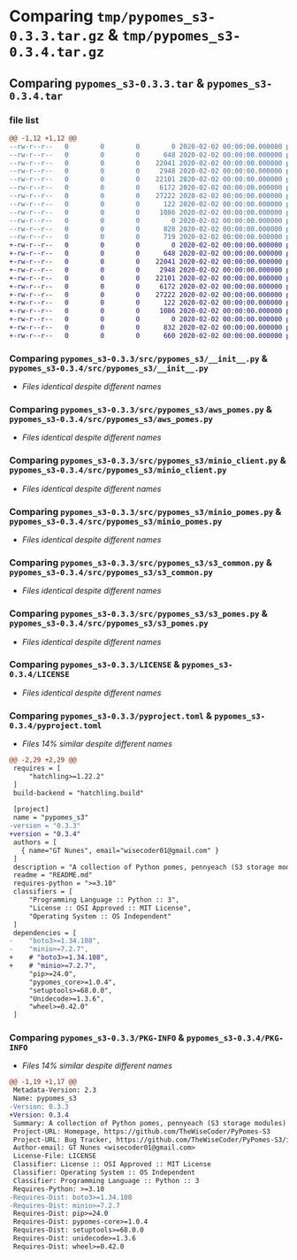 # Comparing `tmp/pypomes_s3-0.3.3.tar.gz` & `tmp/pypomes_s3-0.3.4.tar.gz`

## Comparing `pypomes_s3-0.3.3.tar` & `pypomes_s3-0.3.4.tar`

### file list

```diff
@@ -1,12 +1,12 @@
--rw-r--r--   0        0        0        0 2020-02-02 00:00:00.000000 pypomes_s3-0.3.3/src/__init__.py
--rw-r--r--   0        0        0      648 2020-02-02 00:00:00.000000 pypomes_s3-0.3.3/src/pypomes_s3/__init__.py
--rw-r--r--   0        0        0    22041 2020-02-02 00:00:00.000000 pypomes_s3-0.3.3/src/pypomes_s3/aws_pomes.py
--rw-r--r--   0        0        0     2948 2020-02-02 00:00:00.000000 pypomes_s3-0.3.3/src/pypomes_s3/minio_client.py
--rw-r--r--   0        0        0    22101 2020-02-02 00:00:00.000000 pypomes_s3-0.3.3/src/pypomes_s3/minio_pomes.py
--rw-r--r--   0        0        0     6172 2020-02-02 00:00:00.000000 pypomes_s3-0.3.3/src/pypomes_s3/s3_common.py
--rw-r--r--   0        0        0    27222 2020-02-02 00:00:00.000000 pypomes_s3-0.3.3/src/pypomes_s3/s3_pomes.py
--rw-r--r--   0        0        0      122 2020-02-02 00:00:00.000000 pypomes_s3-0.3.3/.gitignore
--rw-r--r--   0        0        0     1086 2020-02-02 00:00:00.000000 pypomes_s3-0.3.3/LICENSE
--rw-r--r--   0        0        0        0 2020-02-02 00:00:00.000000 pypomes_s3-0.3.3/README.md
--rw-r--r--   0        0        0      828 2020-02-02 00:00:00.000000 pypomes_s3-0.3.3/pyproject.toml
--rw-r--r--   0        0        0      719 2020-02-02 00:00:00.000000 pypomes_s3-0.3.3/PKG-INFO
+-rw-r--r--   0        0        0        0 2020-02-02 00:00:00.000000 pypomes_s3-0.3.4/src/__init__.py
+-rw-r--r--   0        0        0      648 2020-02-02 00:00:00.000000 pypomes_s3-0.3.4/src/pypomes_s3/__init__.py
+-rw-r--r--   0        0        0    22041 2020-02-02 00:00:00.000000 pypomes_s3-0.3.4/src/pypomes_s3/aws_pomes.py
+-rw-r--r--   0        0        0     2948 2020-02-02 00:00:00.000000 pypomes_s3-0.3.4/src/pypomes_s3/minio_client.py
+-rw-r--r--   0        0        0    22101 2020-02-02 00:00:00.000000 pypomes_s3-0.3.4/src/pypomes_s3/minio_pomes.py
+-rw-r--r--   0        0        0     6172 2020-02-02 00:00:00.000000 pypomes_s3-0.3.4/src/pypomes_s3/s3_common.py
+-rw-r--r--   0        0        0    27222 2020-02-02 00:00:00.000000 pypomes_s3-0.3.4/src/pypomes_s3/s3_pomes.py
+-rw-r--r--   0        0        0      122 2020-02-02 00:00:00.000000 pypomes_s3-0.3.4/.gitignore
+-rw-r--r--   0        0        0     1086 2020-02-02 00:00:00.000000 pypomes_s3-0.3.4/LICENSE
+-rw-r--r--   0        0        0        0 2020-02-02 00:00:00.000000 pypomes_s3-0.3.4/README.md
+-rw-r--r--   0        0        0      832 2020-02-02 00:00:00.000000 pypomes_s3-0.3.4/pyproject.toml
+-rw-r--r--   0        0        0      660 2020-02-02 00:00:00.000000 pypomes_s3-0.3.4/PKG-INFO
```

### Comparing `pypomes_s3-0.3.3/src/pypomes_s3/__init__.py` & `pypomes_s3-0.3.4/src/pypomes_s3/__init__.py`

 * *Files identical despite different names*

### Comparing `pypomes_s3-0.3.3/src/pypomes_s3/aws_pomes.py` & `pypomes_s3-0.3.4/src/pypomes_s3/aws_pomes.py`

 * *Files identical despite different names*

### Comparing `pypomes_s3-0.3.3/src/pypomes_s3/minio_client.py` & `pypomes_s3-0.3.4/src/pypomes_s3/minio_client.py`

 * *Files identical despite different names*

### Comparing `pypomes_s3-0.3.3/src/pypomes_s3/minio_pomes.py` & `pypomes_s3-0.3.4/src/pypomes_s3/minio_pomes.py`

 * *Files identical despite different names*

### Comparing `pypomes_s3-0.3.3/src/pypomes_s3/s3_common.py` & `pypomes_s3-0.3.4/src/pypomes_s3/s3_common.py`

 * *Files identical despite different names*

### Comparing `pypomes_s3-0.3.3/src/pypomes_s3/s3_pomes.py` & `pypomes_s3-0.3.4/src/pypomes_s3/s3_pomes.py`

 * *Files identical despite different names*

### Comparing `pypomes_s3-0.3.3/LICENSE` & `pypomes_s3-0.3.4/LICENSE`

 * *Files identical despite different names*

### Comparing `pypomes_s3-0.3.3/pyproject.toml` & `pypomes_s3-0.3.4/pyproject.toml`

 * *Files 14% similar despite different names*

```diff
@@ -2,29 +2,29 @@
 requires = [
     "hatchling>=1.22.2"
 ]
 build-backend = "hatchling.build"
 
 [project]
 name = "pypomes_s3"
-version = "0.3.3"
+version = "0.3.4"
 authors = [
   { name="GT Nunes", email="wisecoder01@gmail.com" }
 ]
 description = "A collection of Python pomes, pennyeach (S3 storage modules)"
 readme = "README.md"
 requires-python = ">=3.10"
 classifiers = [
     "Programming Language :: Python :: 3",
     "License :: OSI Approved :: MIT License",
     "Operating System :: OS Independent"
 ]
 dependencies = [
-    "boto3>=1.34.108",
-    "minio>=7.2.7",
+    # "boto3>=1.34.108",
+    # "minio>=7.2.7",
     "pip>=24.0",
     "pypomes_core>=1.0.4",
     "setuptools>=68.0.0",
     "Unidecode>=1.3.6",
     "wheel>=0.42.0"
 ]
```

### Comparing `pypomes_s3-0.3.3/PKG-INFO` & `pypomes_s3-0.3.4/PKG-INFO`

 * *Files 14% similar despite different names*

```diff
@@ -1,19 +1,17 @@
 Metadata-Version: 2.3
 Name: pypomes_s3
-Version: 0.3.3
+Version: 0.3.4
 Summary: A collection of Python pomes, pennyeach (S3 storage modules)
 Project-URL: Homepage, https://github.com/TheWiseCoder/PyPomes-S3
 Project-URL: Bug Tracker, https://github.com/TheWiseCoder/PyPomes-S3/issues
 Author-email: GT Nunes <wisecoder01@gmail.com>
 License-File: LICENSE
 Classifier: License :: OSI Approved :: MIT License
 Classifier: Operating System :: OS Independent
 Classifier: Programming Language :: Python :: 3
 Requires-Python: >=3.10
-Requires-Dist: boto3>=1.34.108
-Requires-Dist: minio>=7.2.7
 Requires-Dist: pip>=24.0
 Requires-Dist: pypomes-core>=1.0.4
 Requires-Dist: setuptools>=68.0.0
 Requires-Dist: unidecode>=1.3.6
 Requires-Dist: wheel>=0.42.0
```

